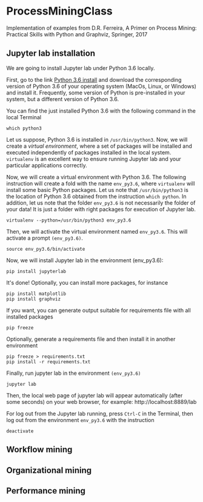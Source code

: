 # ProcessMiningClass
Implementation of examples from D.R. Ferreira, A Primer on Process Mining: Practical Skills with Python and Graphviz, Springer, 2017

## Jupyter lab installation
We are going to install Jupyter lab under Python 3.6 locally.

First, go to the link [Python 3.6 install](https://www.python.org/downloads/release/python-360/) and download the corresponding version of Python 3.6 of your operating system (MacOs, Linux, or Windows) and install it. Frequently, some version of Python is pre-installed in your system, but a different version of Python 3.6.

You can find the just installed Python 3.6 with the following command in the local Terminal

    which python3
  
Let us suppose, Python 3.6 is installed in `/usr/bin/python3`. Now, we will create a *virtual environment*, where a set of packages will be installed and executed independently of packages installed in the local system. `virtualenv` is an excellent way to ensure running Jupyter lab and your particular applications correctly.

Now, we will create a virtual environment with Python 3.6. The following instruction will create a fold with the name `env_py3.6`, where `virtualenv` will install some basic Python packages. Let us note that `/usr/bin/python3` is the location of Python 3.6 obtained from the instruction `which python`. In addition, let us note that the folder `env_py3.6` is not necessarily the folder of your data! It is just a folder with right packages for execution of Jupyter lab.

    virtualenv --python=/usr/bin/python3 env_py3.6

Then, we will activate the virtual environment named `env_py3.6`. This will activate a prompt `(env_py3.6)`.

    source env_py3.6/bin/activate

Now, we will install Jupyter lab in the environment (env_py3.6):

    pip install jupyterlab

It's done! Optionally, you can install more packages, for instance

    pip install matplotlib
    pip install graphviz

If you want, you can generate output suitable for requirements file with all installed packages

    pip freeze

Optionally, generate a requirements file and then install it in another environment

    pip freeze > requirements.txt
    pip install -r requirements.txt

Finally, run jupyter lab in the environment `(env_py3.6)`

    jupyter lab

Then, the local web page of jupyter lab will appear automatically (after some seconds) on your web browser, for example: http://localhost:8889/lab

For log out from the Jupyter lab running, press `Ctrl-C` in the Terminal, then log out from the environment `env_py3.6` with the instruction

    deactivate

## Workflow mining

## Organizational mining

## Performance mining

